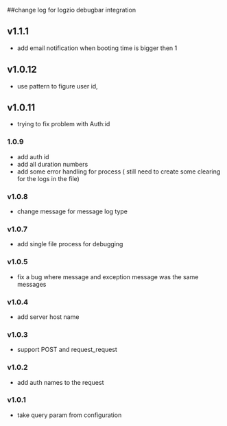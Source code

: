 ##change log for logzio debugbar integration

## v1.1.1
- add email notification when booting time is bigger then 1

## v1.0.12
- use pattern to figure user id,

## v1.0.11
- trying to fix problem with Auth:id

### 1.0.9
  - add auth id
  - add all duration numbers
  - add some error handling for process ( still need to create some clearing for the logs in the file)

### v1.0.8
- change message for message log type

### v1.0.7
- add single file process for debugging 

### v1.0.5
- fix a bug where message and exception message was the same messages

### v1.0.4
- add server host name

### v1.0.3
- support POST and request_request

### v1.0.2
- add auth names to the request

### v1.0.1
- take query param from configuration


